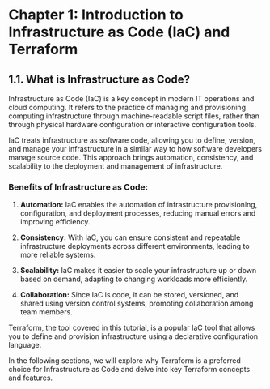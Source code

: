 # Chapter 1: Introduction to Infrastructure as Code (IaC) and Terraform

## 1.1. What is Infrastructure as Code?

Infrastructure as Code (IaC) is a key concept in modern IT operations and cloud computing. It refers to the practice of managing and provisioning computing infrastructure through machine-readable script files, rather than through physical hardware configuration or interactive configuration tools.

IaC treats infrastructure as software code, allowing you to define, version, and manage your infrastructure in a similar way to how software developers manage source code. This approach brings automation, consistency, and scalability to the deployment and management of infrastructure.

### Benefits of Infrastructure as Code:

1. **Automation:** IaC enables the automation of infrastructure provisioning, configuration, and deployment processes, reducing manual errors and improving efficiency.

2. **Consistency:** With IaC, you can ensure consistent and repeatable infrastructure deployments across different environments, leading to more reliable systems.

3. **Scalability:** IaC makes it easier to scale your infrastructure up or down based on demand, adapting to changing workloads more efficiently.

4. **Collaboration:** Since IaC is code, it can be stored, versioned, and shared using version control systems, promoting collaboration among team members.

Terraform, the tool covered in this tutorial, is a popular IaC tool that allows you to define and provision infrastructure using a declarative configuration language.

In the following sections, we will explore why Terraform is a preferred choice for Infrastructure as Code and delve into key Terraform concepts and features.
